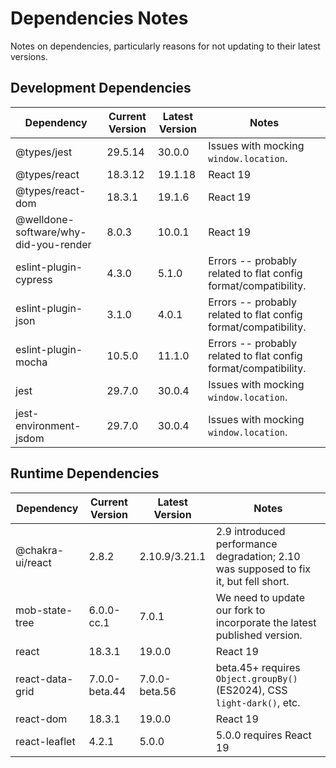 # Dependencies Notes

Notes on dependencies, particularly reasons for not updating to their latest versions.

## Development Dependencies

|Dependency                            |Current Version|Latest Version|Notes                                                              |
|--------------------------------------|---------------|--------------|-------------------------------------------------------------------|
|@types/jest                           |29.5.14        |30.0.0        |Issues with mocking `window.location`.                             |
|@types/react                          |18.3.12        |19.1.18       |React 19                                                           |
|@types/react-dom                      |18.3.1         |19.1.6        |React 19                                                           |
|@welldone-software/why-did-you-render |8.0.3          |10.0.1        |React 19                                                           |
|eslint-plugin-cypress                 |4.3.0          |5.1.0         |Errors -- probably related to flat config format/compatibility.    |
|eslint-plugin-json                    |3.1.0          |4.0.1         |Errors -- probably related to flat config format/compatibility.    |
|eslint-plugin-mocha                   |10.5.0         |11.1.0        |Errors -- probably related to flat config format/compatibility.    |
|jest                                  |29.7.0         |30.0.4        |Issues with mocking `window.location`.                             |
|jest-environment-jsdom                |29.7.0         |30.0.4        |Issues with mocking `window.location`.                             |

## Runtime Dependencies

|Dependency          |Current Version|Latest Version|Notes                                                                                |
|--------------------|---------------|--------------|-------------------------------------------------------------------------------------|
|@chakra-ui/react    |2.8.2          |2.10.9/3.21.1 |2.9 introduced performance degradation; 2.10 was supposed to fix it, but fell short. |
|mob-state-tree      |6.0.0-cc.1     |7.0.1         |We need to update our fork to incorporate the latest published version.              |
|react               |18.3.1         |19.0.0        |React 19                                                                             |
|react-data-grid     |7.0.0-beta.44  |7.0.0-beta.56 |beta.45+ requires `Object.groupBy()` (ES2024), CSS `light-dark()`, etc.              |
|react-dom           |18.3.1         |19.0.0        |React 19                                                                             |
|react-leaflet       |4.2.1          |5.0.0         |5.0.0 requires React 19                                                              |
